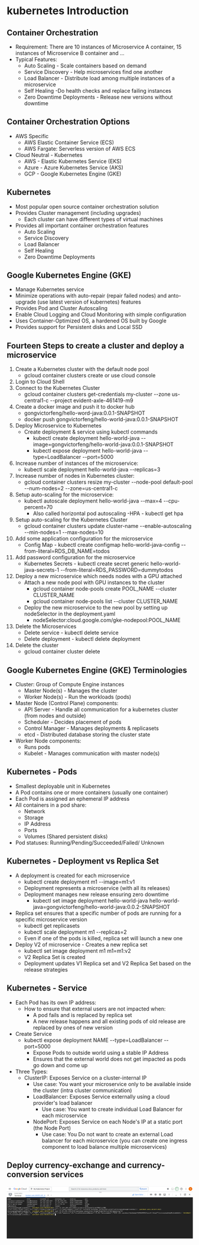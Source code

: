 # kubernetes Introduction

## Container Orchestration
  * Requirement: There are 10 instances of Microservice A container, 15 instances of Microservice B container and ...
  * Typical Features:
    * Auto Scaling - Scale containers based on demand
    * Service Discovery - Help microservices find one another
    * Load Balancer - Distribute load among multiple instances of a microservice
    * Self Healing -Do health checks and replace failing instances
    * Zero Downtime Deployments - Release new versions without downtime

## Container Orchestration Options
  * AWS Specific
    * AWS Elastic Container Service (ECS)
    * AWS Fargate: Serverless version of AWS ECS
  * Cloud Neutral - Kubernetes
    * AWS - Elastic Kubernetes Service (EKS)
    * Azure - Azure Kubernetes Service (AKS)
    * GCP - Google Kubernetes Engine (GKE)

## Kubernetes 
  * Most popular open source container orchestration solution
  * Provides Cluster management (including upgrades)
    * Each cluster can have different types of virtual machines
  * Provides all important container orchestration features
    * Auto Scaling
    * Service Discovery
    * Load Balancer
    * Self Healing
    * Zero Downtime Deployments

## Google Kubernetes Engine (GKE)
  * Manage Kubernetes service
  * Minimize operations with auto-repair (repair failed nodes) and anto-upgrade (use latest version of kubernetes) features
  * Provides Pod and Cluster Autoscaling
  * Enable Cloud Logging and Cloud Monitoring with simple configuration
  * Uses Container-Optimized OS, a hardened OS built by Google
  * Provides support for Persistent disks and Local SSD

## Fourteen Steps to create a cluster and deploy a microservice
1. Create a Kubernetes cluster with the default node pool 
    * gcloud container clusters create or use cloud console
2. Login to Cloud Shell
3. Connect to the Kubernetes Cluster
   * gcloud container clusters get-credentials my-cluster --zone us-central1-c --project evident-axle-461419-m9
4. Create a docker image  and push it to docker hub
   * gongvictorfeng/hello-word-java:0.0.1-SNAPSHOT
   * docker push gongvictorfeng/hello-world-java:0.0.1-SNAPSHOT
5. Deploy Microservice to Kubernetes
   * Create deployment & service using kubectl commands
     * kubectl create deployment hello-world-java --image=gongvictorfeng/hello-world-java:0.0.1-SNAPSHOT
     * kubectl expose deployment hello-world-java --type=LoadBalancer --port=5000
6. Increase number of instances of the microservice:
   * kubectl scale deployment hello-world-java --replicas=3
7. Increase number of nodes in Kubernetes cluster:
   * gcloud container clusters resize my-cluster --node-pool default-pool --num-nodes=2 --zone=us-central1-c
8. Setup auto-scaling for the microservice:
   * kubectl autoscale deployment hello-world-java --max=4 --cpu-percent=70 
     * Also called horizontal pod autoscaling -HPA - kubectl get hpa
9. Setup auto-scaling for the  Kubernetes Cluster
   * gcloud container clusters update cluster-name --enable-autoscaling --min-nodes=1 --max-nodes=10
10. Add some application configuration for the microservice
    * Config Map - kubectl create configmap hello-world-java-config --from-literal=RDS_DB_NAME=todos
11. Add password configuration for the microservice
    * Kubernetes Secrets - kubectl create secret generic hello-world-java-secrets-1 --from-literal=RDS_PASSWORD=dummytodos
12. Deploy a new microservice which needs nodes with a GPU attached 
    * Attach a new node pool with GPU instances to the cluster
      * gcloud container node-pools create POOL_NAME --cluster CLUSTER_NAME 
      * gcloud container node-pools list --cluster CLUSTER_NAME
    * Deploy the new microservice to the new pool by setting up nodeSelector in the deployment.yaml
      * nodeSelector:cloud.google.com/gke-nodepool:POOL_NAME
13. Delete the Microservices
    * Delete service - kubectl delete service
    * Delete deployment - kubectl delete deployment
14. Delete the cluster
    * gcloud container cluster delete

## Google Kubernetes Engine (GKE) Terminologies
  * Cluster: Group of Compute Engine instances
    * Master Node(s) - Manages the cluster
    * Worker Node(s) - Run the workloads (pods)
  * Master Node (Control Plane) components:
    * API Server - Handle all communication for a kubernetes cluster (from nodes and outside)
    * Scheduler - Decides placement of pods
    * Control Manager - Manages deployments & replicasets
    * etcd - Distributed database storing the cluster state
  * Worker Node components:
    * Runs pods
    * Kubelet - Manages communication with master node(s)

## Kubernetes - Pods
  * Smallest deployable unit in Kubernetes
  * A Pod contains one or more containers (usually one container)
  * Each Pod is assigned an ephemeral IP address
  * All containers in a pod share:
    * Network
    * Storage
    * IP Address
    * Ports 
    * Volumes (Shared persistent disks)
  * Pod statuses: Running/Pending/Succeeded/Failed/ Unknown

## Kubernetes - Deployment vs Replica Set
  * A deployment is created for each microservice
    * kubectl create deployment m1 --image=m1:v1
    * Deployment represents a microservice (with all its releases)
    * Deployment manages new release ensuring zero downtime
      * kubectl set image deployment hello-world-java hello-world-java=gongvictorfeng/hello-world-java:0.0.2-SNAPSHOT
  * Replica set ensures that a specific number of pods are running for a specific microservice version
    * kubectl get replicasets
    * kubectl scale deployment m1 --replicas=2
    * Even if one of the pods is killed, replica set will launch a new one
  * Deploy V2 of microservice - Creates a new replica set
    * kubectl set image deployment m1 m1=m1:v2
    * V2 Replica Set is created
    * Deployment updates V1 Replica set and V2 Replica Set based on the release strategies

## Kubernetes - Service
  * Each Pod has its own IP address:
    * How to ensure that external users are not impacted when:
      * A pod fails and is replaced by replica set
      * A new release happens and all existing pods of old release are replaced by ones of new version
  * Create Service
    * kubectl expose deployment NAME --type=LoadBalancer --port=5000
      * Expose Pods to outside world using a stable IP Address
      * Ensures that the external world does not get impacted as pods go down and come up
  * Three Types:
    * ClusterIP: Exposes Service on a cluster-internal IP
      * Use case: You want your microservice only to be available inside the cluster (intra cluster communication)
      * LoadBalancer: Exposes Service externally using a cloud provider's load balancer
        * Use case: You want to create individual Load Balancer for each microservice 
      * NodePort: Exposes Service on each Node's IP at a static port (the Node Port)
        * Use case: You Do not want to create an external Load balancer for each microservice (you can create one ingress component to load balance multiple microservices)

## Deploy currency-exchange and currency-conversion services
![microservices-deployment.png](assets%2Fmicroservices-deployment.png)